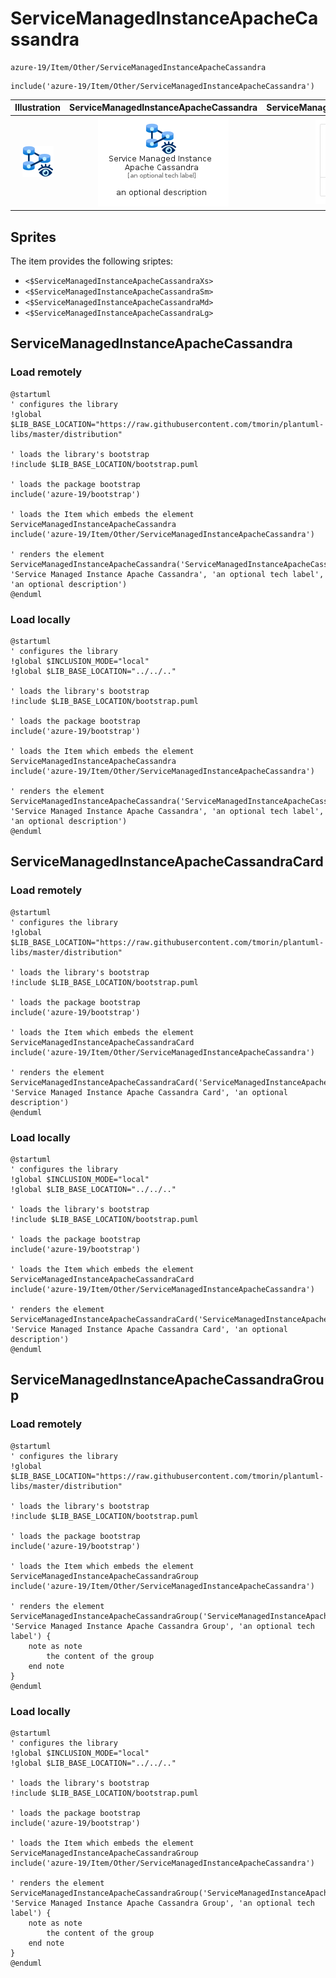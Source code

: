# ServiceManagedInstanceApacheCassandra


```text
azure-19/Item/Other/ServiceManagedInstanceApacheCassandra
```

```text
include('azure-19/Item/Other/ServiceManagedInstanceApacheCassandra')
```



| Illustration | ServiceManagedInstanceApacheCassandra | ServiceManagedInstanceApacheCassandraCard | ServiceManagedInstanceApacheCassandraGroup |
| :---: | :---: | :---: | :---: |
| ![illustration for Illustration](../../../azure-19/Item/Other/ServiceManagedInstanceApacheCassandra.png) | ![illustration for ServiceManagedInstanceApacheCassandra](../../../azure-19/Item/Other/ServiceManagedInstanceApacheCassandra.Local.png) | ![illustration for ServiceManagedInstanceApacheCassandraCard](../../../azure-19/Item/Other/ServiceManagedInstanceApacheCassandraCard.Local.png) | ![illustration for ServiceManagedInstanceApacheCassandraGroup](../../../azure-19/Item/Other/ServiceManagedInstanceApacheCassandraGroup.Local.png) |



## Sprites
The item provides the following sriptes:

- `<$ServiceManagedInstanceApacheCassandraXs>`
- `<$ServiceManagedInstanceApacheCassandraSm>`
- `<$ServiceManagedInstanceApacheCassandraMd>`
- `<$ServiceManagedInstanceApacheCassandraLg>`





## ServiceManagedInstanceApacheCassandra

### Load remotely
```plantuml
@startuml
' configures the library
!global $LIB_BASE_LOCATION="https://raw.githubusercontent.com/tmorin/plantuml-libs/master/distribution"

' loads the library's bootstrap
!include $LIB_BASE_LOCATION/bootstrap.puml

' loads the package bootstrap
include('azure-19/bootstrap')

' loads the Item which embeds the element ServiceManagedInstanceApacheCassandra
include('azure-19/Item/Other/ServiceManagedInstanceApacheCassandra')

' renders the element
ServiceManagedInstanceApacheCassandra('ServiceManagedInstanceApacheCassandra', 'Service Managed Instance Apache Cassandra', 'an optional tech label', 'an optional description')
@enduml
```

### Load locally
```plantuml
@startuml
' configures the library
!global $INCLUSION_MODE="local"
!global $LIB_BASE_LOCATION="../../.."

' loads the library's bootstrap
!include $LIB_BASE_LOCATION/bootstrap.puml

' loads the package bootstrap
include('azure-19/bootstrap')

' loads the Item which embeds the element ServiceManagedInstanceApacheCassandra
include('azure-19/Item/Other/ServiceManagedInstanceApacheCassandra')

' renders the element
ServiceManagedInstanceApacheCassandra('ServiceManagedInstanceApacheCassandra', 'Service Managed Instance Apache Cassandra', 'an optional tech label', 'an optional description')
@enduml
```

## ServiceManagedInstanceApacheCassandraCard

### Load remotely
```plantuml
@startuml
' configures the library
!global $LIB_BASE_LOCATION="https://raw.githubusercontent.com/tmorin/plantuml-libs/master/distribution"

' loads the library's bootstrap
!include $LIB_BASE_LOCATION/bootstrap.puml

' loads the package bootstrap
include('azure-19/bootstrap')

' loads the Item which embeds the element ServiceManagedInstanceApacheCassandraCard
include('azure-19/Item/Other/ServiceManagedInstanceApacheCassandra')

' renders the element
ServiceManagedInstanceApacheCassandraCard('ServiceManagedInstanceApacheCassandraCard', 'Service Managed Instance Apache Cassandra Card', 'an optional description')
@enduml
```

### Load locally
```plantuml
@startuml
' configures the library
!global $INCLUSION_MODE="local"
!global $LIB_BASE_LOCATION="../../.."

' loads the library's bootstrap
!include $LIB_BASE_LOCATION/bootstrap.puml

' loads the package bootstrap
include('azure-19/bootstrap')

' loads the Item which embeds the element ServiceManagedInstanceApacheCassandraCard
include('azure-19/Item/Other/ServiceManagedInstanceApacheCassandra')

' renders the element
ServiceManagedInstanceApacheCassandraCard('ServiceManagedInstanceApacheCassandraCard', 'Service Managed Instance Apache Cassandra Card', 'an optional description')
@enduml
```

## ServiceManagedInstanceApacheCassandraGroup

### Load remotely
```plantuml
@startuml
' configures the library
!global $LIB_BASE_LOCATION="https://raw.githubusercontent.com/tmorin/plantuml-libs/master/distribution"

' loads the library's bootstrap
!include $LIB_BASE_LOCATION/bootstrap.puml

' loads the package bootstrap
include('azure-19/bootstrap')

' loads the Item which embeds the element ServiceManagedInstanceApacheCassandraGroup
include('azure-19/Item/Other/ServiceManagedInstanceApacheCassandra')

' renders the element
ServiceManagedInstanceApacheCassandraGroup('ServiceManagedInstanceApacheCassandraGroup', 'Service Managed Instance Apache Cassandra Group', 'an optional tech label') {
    note as note
        the content of the group
    end note
}
@enduml
```

### Load locally
```plantuml
@startuml
' configures the library
!global $INCLUSION_MODE="local"
!global $LIB_BASE_LOCATION="../../.."

' loads the library's bootstrap
!include $LIB_BASE_LOCATION/bootstrap.puml

' loads the package bootstrap
include('azure-19/bootstrap')

' loads the Item which embeds the element ServiceManagedInstanceApacheCassandraGroup
include('azure-19/Item/Other/ServiceManagedInstanceApacheCassandra')

' renders the element
ServiceManagedInstanceApacheCassandraGroup('ServiceManagedInstanceApacheCassandraGroup', 'Service Managed Instance Apache Cassandra Group', 'an optional tech label') {
    note as note
        the content of the group
    end note
}
@enduml
```

